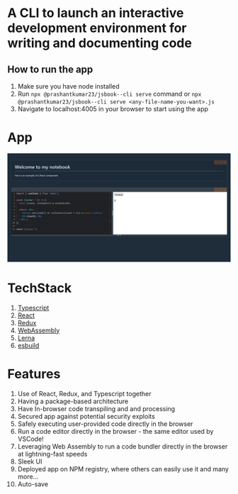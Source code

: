 # A **CLI** to launch an interactive development environment for writing and documenting code

## How to run the app

1. Make sure you have node installed
2. Run `npx @prashantkumar23/jsbook--cli serve` command
   or `npx @prashantkumar23/jsbook--cli serve <any-file-name-you-want>.js`
3. Navigate to localhost:4005 in your browser to start using the app

# App

![alt text for screen readers](/app.png)

# TechStack

1. [Typescript](https://www.typescriptlang.org/)
2. [React](https://reactjs.org/)
3. [Redux](https://redux.js.org/)
4. [WebAssembly](https://webassembly.org/)
5. [Lerna](https://lerna.js.org/)
6. [esbuild](https://esbuild.github.io/)

# Features

1. Use of React, Redux, and Typescript together
2. Having a package-based architecture
3. Have In-browser code transpiling and and processing
4. Secured app against potential security exploits
5. Safely executing user-provided code directly in the browser
6. Run a code editor directly in the browser - the same editor used by VSCode!
7. Leveraging Web Assembly to run a code bundler directly in the browser at lightning-fast speeds
8. Sleek UI
9. Deployed app on NPM registry, where others can easily use it
   and many more...
10. Auto-save
